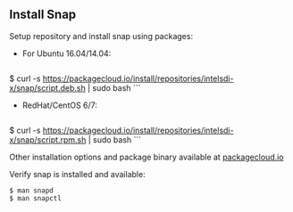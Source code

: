 ## Install Snap


Setup repository and install snap using packages:

* For Ubuntu 16.04/14.04:

    ```
$ curl -s https://packagecloud.io/install/repositories/intelsdi-x/snap/script.deb.sh | sudo bash
    ```

* RedHat/CentOS 6/7:

    ```
$ curl -s https://packagecloud.io/install/repositories/intelsdi-x/snap/script.rpm.sh | sudo bash
    ```

Other installation options and package binary available at [packagecloud.io](https://packagecloud.io/intelsdi-x/snap/install)

Verify snap is installed and available:
```
$ man snapd
$ man snapctl
```
